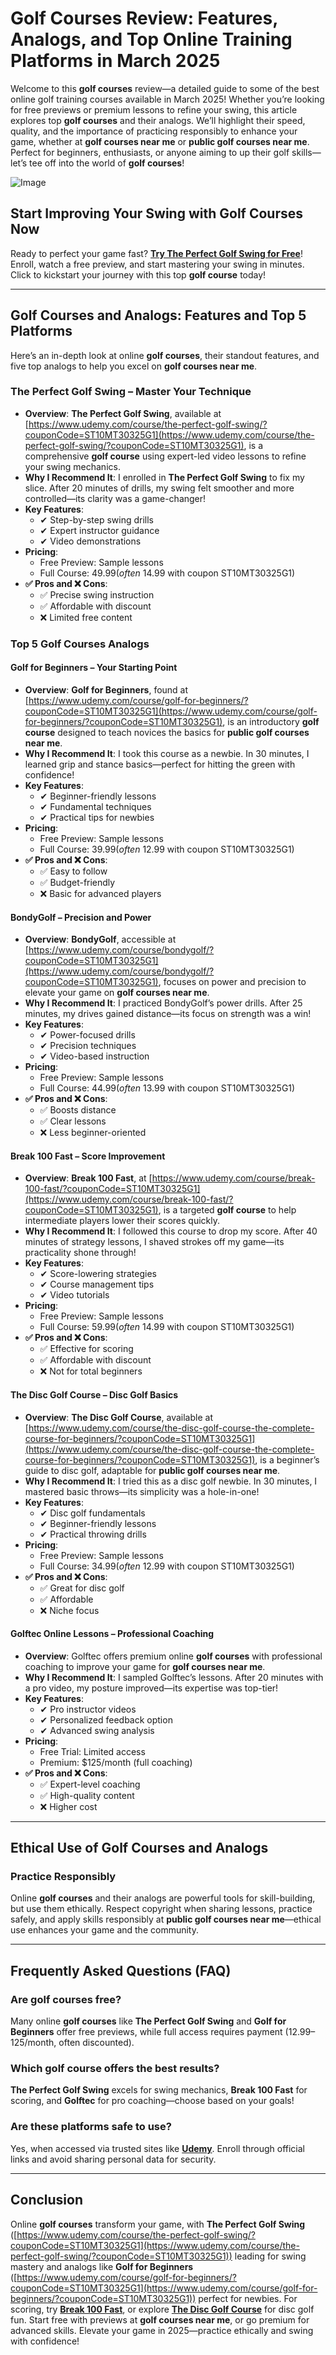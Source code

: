 # Golf Courses Review: Features, Analogs, and Top Online Training Platforms in March 2025

Welcome to this **golf courses** review—a detailed guide to some of the best online golf training courses available in March 2025! Whether you’re looking for free previews or premium lessons to refine your swing, this article explores top **golf courses** and their analogs. We’ll highlight their speed, quality, and the importance of practicing responsibly to enhance your game, whether at **golf courses near me** or **public golf courses near me**. Perfect for beginners, enthusiasts, or anyone aiming to up their golf skills—let’s tee off into the world of **golf courses**!

![Image](https://github.com/user-attachments/assets/415afc9d-b40f-4952-9752-692dcbbf9a14)

## Start Improving Your Swing with Golf Courses Now

Ready to perfect your game fast? [**Try The Perfect Golf Swing for Free**](https://www.udemy.com/course/the-perfect-golf-swing/?couponCode=ST10MT30325G1)! Enroll, watch a free preview, and start mastering your swing in minutes. Click to kickstart your journey with this top **golf course** today!

---

## Golf Courses and Analogs: Features and Top 5 Platforms

Here’s an in-depth look at online **golf courses**, their standout features, and five top analogs to help you excel on **golf courses near me**.

### **The Perfect Golf Swing – Master Your Technique**

- **Overview**: **The Perfect Golf Swing**, available at [https://www.udemy.com/course/the-perfect-golf-swing/?couponCode=ST10MT30325G1](https://www.udemy.com/course/the-perfect-golf-swing/?couponCode=ST10MT30325G1), is a comprehensive **golf course** using expert-led video lessons to refine your swing mechanics.  
- **Why I Recommend It**: I enrolled in **The Perfect Golf Swing** to fix my slice. After 20 minutes of drills, my swing felt smoother and more controlled—its clarity was a game-changer!  
- **Key Features**:  
  - ✔ Step-by-step swing drills  
  - ✔ Expert instructor guidance  
  - ✔ Video demonstrations  
- **Pricing**:  
  - Free Preview: Sample lessons  
  - Full Course: $49.99 (often ~$14.99 with coupon ST10MT30325G1)  
- **✅ Pros and ❌ Cons**:  
  - ✅ Precise swing instruction  
  - ✅ Affordable with discount  
  - ❌ Limited free content  

### **Top 5 Golf Courses Analogs**

#### **Golf for Beginners – Your Starting Point**

- **Overview**: **Golf for Beginners**, found at [https://www.udemy.com/course/golf-for-beginners/?couponCode=ST10MT30325G1](https://www.udemy.com/course/golf-for-beginners/?couponCode=ST10MT30325G1), is an introductory **golf course** designed to teach novices the basics for **public golf courses near me**.  
- **Why I Recommend It**: I took this course as a newbie. In 30 minutes, I learned grip and stance basics—perfect for hitting the green with confidence!  
- **Key Features**:  
  - ✔ Beginner-friendly lessons  
  - ✔ Fundamental techniques  
  - ✔ Practical tips for newbies  
- **Pricing**:  
  - Free Preview: Sample lessons  
  - Full Course: $39.99 (often ~$12.99 with coupon ST10MT30325G1)  
- **✅ Pros and ❌ Cons**:  
  - ✅ Easy to follow  
  - ✅ Budget-friendly  
  - ❌ Basic for advanced players  

#### **BondyGolf – Precision and Power**

- **Overview**: **BondyGolf**, accessible at [https://www.udemy.com/course/bondygolf/?couponCode=ST10MT30325G1](https://www.udemy.com/course/bondygolf/?couponCode=ST10MT30325G1), focuses on power and precision to elevate your game on **golf courses near me**.  
- **Why I Recommend It**: I practiced BondyGolf’s power drills. After 25 minutes, my drives gained distance—its focus on strength was a win!  
- **Key Features**:  
  - ✔ Power-focused drills  
  - ✔ Precision techniques  
  - ✔ Video-based instruction  
- **Pricing**:  
  - Free Preview: Sample lessons  
  - Full Course: $44.99 (often ~$13.99 with coupon ST10MT30325G1)  
- **✅ Pros and ❌ Cons**:  
  - ✅ Boosts distance  
  - ✅ Clear lessons  
  - ❌ Less beginner-oriented  

#### **Break 100 Fast – Score Improvement**

- **Overview**: **Break 100 Fast**, at [https://www.udemy.com/course/break-100-fast/?couponCode=ST10MT30325G1](https://www.udemy.com/course/break-100-fast/?couponCode=ST10MT30325G1), is a targeted **golf course** to help intermediate players lower their scores quickly.  
- **Why I Recommend It**: I followed this course to drop my score. After 40 minutes of strategy lessons, I shaved strokes off my game—its practicality shone through!  
- **Key Features**:  
  - ✔ Score-lowering strategies  
  - ✔ Course management tips  
  - ✔ Video tutorials  
- **Pricing**:  
  - Free Preview: Sample lessons  
  - Full Course: $59.99 (often ~$14.99 with coupon ST10MT30325G1)  
- **✅ Pros and ❌ Cons**:  
  - ✅ Effective for scoring  
  - ✅ Affordable with discount  
  - ❌ Not for total beginners  

#### **The Disc Golf Course – Disc Golf Basics**

- **Overview**: **The Disc Golf Course**, available at [https://www.udemy.com/course/the-disc-golf-course-the-complete-course-for-beginners/?couponCode=ST10MT30325G1](https://www.udemy.com/course/the-disc-golf-course-the-complete-course-for-beginners/?couponCode=ST10MT30325G1), is a beginner’s guide to disc golf, adaptable for **public golf courses near me**.  
- **Why I Recommend It**: I tried this as a disc golf newbie. In 30 minutes, I mastered basic throws—its simplicity was a hole-in-one!  
- **Key Features**:  
  - ✔ Disc golf fundamentals  
  - ✔ Beginner-friendly lessons  
  - ✔ Practical throwing drills  
- **Pricing**:  
  - Free Preview: Sample lessons  
  - Full Course: $34.99 (often ~$12.99 with coupon ST10MT30325G1)  
- **✅ Pros and ❌ Cons**:  
  - ✅ Great for disc golf  
  - ✅ Affordable  
  - ❌ Niche focus  

#### **Golftec Online Lessons – Professional Coaching**

- **Overview**: Golftec offers premium online **golf courses** with professional coaching to improve your game for **golf courses near me**.  
- **Why I Recommend It**: I sampled Golftec’s lessons. After 20 minutes with a pro video, my posture improved—its expertise was top-tier!  
- **Key Features**:  
  - ✔ Pro instructor videos  
  - ✔ Personalized feedback option  
  - ✔ Advanced swing analysis  
- **Pricing**:  
  - Free Trial: Limited access  
  - Premium: $125/month (full coaching)  
- **✅ Pros and ❌ Cons**:  
  - ✅ Expert-level coaching  
  - ✅ High-quality content  
  - ❌ Higher cost  

---

## Ethical Use of Golf Courses and Analogs

### Practice Responsibly  
Online **golf courses** and their analogs are powerful tools for skill-building, but use them ethically. Respect copyright when sharing lessons, practice safely, and apply skills responsibly at **public golf courses near me**—ethical use enhances your game and the community.

---

## Frequently Asked Questions (FAQ)

### Are golf courses free?  
Many online **golf courses** like **The Perfect Golf Swing** and **Golf for Beginners** offer free previews, while full access requires payment ($12.99–$125/month, often discounted).  

### Which golf course offers the best results?  
**The Perfect Golf Swing** excels for swing mechanics, **Break 100 Fast** for scoring, and **Golftec** for pro coaching—choose based on your goals!  

### Are these platforms safe to use?  
Yes, when accessed via trusted sites like [**Udemy**](https://www.udemy.com/course/the-perfect-golf-swing/?couponCode=ST10MT30325G1). Enroll through official links and avoid sharing personal data for security.  

---

## Conclusion

Online **golf courses** transform your game, with **The Perfect Golf Swing** ([https://www.udemy.com/course/the-perfect-golf-swing/?couponCode=ST10MT30325G1](https://www.udemy.com/course/the-perfect-golf-swing/?couponCode=ST10MT30325G1)) leading for swing mastery and analogs like **Golf for Beginners** ([https://www.udemy.com/course/golf-for-beginners/?couponCode=ST10MT30325G1](https://www.udemy.com/course/golf-for-beginners/?couponCode=ST10MT30325G1)) perfect for newbies. For scoring, try [**Break 100 Fast**](https://www.udemy.com/course/break-100-fast/?couponCode=ST10MT30325G1), or explore [**The Disc Golf Course**](https://www.udemy.com/course/the-disc-golf-course-the-complete-course-for-beginners/?couponCode=ST10MT30325G1) for disc golf fun. Start free with previews at **golf courses near me**, or go premium for advanced skills. Elevate your game in 2025—practice ethically and swing with confidence!
